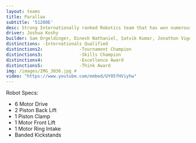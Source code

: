 ```yaml
---
layout: teams
title: Parallax
subtitle: '51200E'
desc: Strong Internationally ranked Robotics team that has won numerous awards including best Programming at State.
driver: Joshua Koshy
builder: Sam Orgeldinger, Dinesh Nathaniel, Satvik Kumar, Jonathon Vigo, Prakul Sheridar
distinctions: -Internationals Qualified
distinctions2:              -Tournament Champion
distinctions3:              -Skills Champion
distinctions4:              -Excellence Award
distinctions5:              -Think Award
img: /images/IMG_3036.jpg #
video: "https://www.youtube.com/embed/UY05fHViyhw" 
---
```

Robot Specs:
- 6 Motor Drive
- 2 Piston Back Lift
- 1 Piston Clamp
- 1 Motor Front Lift
- 1 Motor Ring Intake
- Banded Kickstands
